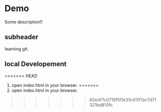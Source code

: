 # Demo

Some description!!

## subheader

learning git.

## local Developement

<<<<<<< HEAD
1. open index.html in your browser.
=======
1. open index.html in your browser.
>>>>>>> 82e4f7c0719f5f1e31c411f7ac7d71321bd810fc
